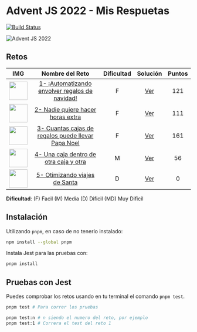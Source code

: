 # Advent JS 2022 - Mis Respuetas

[![Build Status](https://app.travis-ci.com/m4yk3ldev/adventjsDevSoluctions.svg?branch=main)](https://app.travis-ci.com/m4yk3ldev/adventjsDevSoluctions)

![Advent JS 2022](https://i.imgur.com/HUihoze.jpg)

## Retos

|                                       IMG                                       |                                       Nombre del Reto                                        | Dificultad |                                     Solución                                     | Puntos |
| :-----------------------------------------------------------------------------: | :------------------------------------------------------------------------------------------: | :--------: | :------------------------------------------------------------------------------: | :----: |
| <img src="https://adventjs.dev/challenges-2022/1.svg" width="50" height="50" /> |   [1- ¡Automatizando envolver regalos de navidad!](https://adventjs.dev/challenges/2022/1)   |     F      | [Ver](https://github.com/m4yk3ldev/adventjsDevSoluctions/blob/main/retos/1/1.js) |  121   |
| <img src="https://adventjs.dev/challenges-2022/2.svg" width="50" height="50" /> |         [2- Nadie quiere hacer horas extra](https://adventjs.dev/challenges/2022/2)          |     F      | [Ver](https://github.com/m4yk3ldev/adventjsDevSoluctions/blob/main/retos/2/2.js) |  111   |
| <img src="https://adventjs.dev/challenges-2022/3.svg" width="50" height="50" /> | [3- Cuantas cajas de regalos puede llevar Papa Noel](https://adventjs.dev/challenges/2022/3) |     F      | [Ver](https://github.com/m4yk3ldev/adventjsDevSoluctions/blob/main/retos/3/3.js) |  161   |
| <img src="https://adventjs.dev/challenges-2022/4.svg" width="50" height="50" /> |       [4- Una caja dentro de otra caja y otra](https://adventjs.dev/challenges/2022/4)       |     M      | [Ver](https://github.com/m4yk3ldev/adventjsDevSoluctions/blob/main/retos/4/4.js) |   56   |
| <img src="https://adventjs.dev/challenges-2022/5.svg" width="50" height="50" /> |           [5- Otimizando viajes de Santa](https://adventjs.dev/challenges/2022/5)            |     D      | [Ver](https://github.com/m4yk3ldev/adventjsDevSoluctions/blob/main/retos/5/5.js) |   0    |

**Dificultad**: (F) Facil (M) Media (D) Dificil (MD) Muy Dificil

## Instalación

Utilizando `pnpm`, en caso de no tenerlo instalado:

```bash
npm install --global pnpm
```

Instala Jest para las pruebas con:

```bash
pnpm install
```

## Pruebas con Jest

Puedes comprobar los retos usando en tu terminal el comando `pnpm test`.

```bash
pnpm test # Para correr los pruebas

pnpm test:n # n siendo el numero del reto, por ejemplo
pnpm test:1 # Correra el test del reto 1
```
